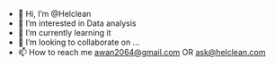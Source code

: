 - 👋 Hi, I’m @Helclean
- 👀 I’m interested in Data analysis
- 🌱 I’m currently learning it
- 💞️ I’m looking to collaborate on ...
- 📫 How to reach me awan2064@gmail.com OR ask@helclean.com 

<!---
Helclean/Helclean is a ✨ special ✨ repository because its `README.md` (this file) appears on your GitHub profile.
You can click the Preview link to take a look at your changes.
--->
